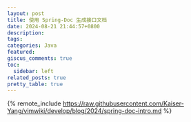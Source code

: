 ```yaml
---
layout: post
title: 使用 Spring-Doc 生成接口文档
date: 2024-08-21 21:44:57+0800
description:
tags:
categories: Java
featured:
giscus_comments: true
toc:
  sidebar: left
related_posts: true
pretty_table: true
---
```


{% remote_include https://raw.githubusercontent.com/Kaiser-Yang/vimwiki/develop/blog/2024/spring-doc-intro.md %}
